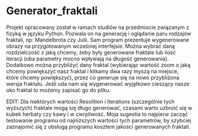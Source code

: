 # Generator_fraktali
Projekt opracowany został w ramach studiów na przedmiocie związanym z fizyką w języku Python. Pozwala on na generację i oglądanie paru rodzajów fraktali, np: Mandelbrota czy Julii. Sam program prezentuje wygenerowane obrazy na przygotowanym wcześniej interfejsie. Można wybrać daną rozdzielczość z jaką chcemy, żeby były generowane fraktale lub ilość iteracji (oba parametry mocno wpływają na długość generowania). Dodatkowo można przybliżyć dany fraktal (wybierając wartość zoom o jaką chcemy powiększyć nasz fraktal i klikamy dwa razy myszą na miejsce, które chcemy powiększyć), przez co generuje się na nowo przybliżona wersja fraktalu. Jeśli uda nam się wygenerować wyjątkowo cieszący nasze oko fraktal to możemy zapisać go do pliku.

EDIT: Dla niektórych wartości Resolition i Iterations (szczególnie tych wyższych) fraktale mogą się długo generować, czasami warto uzbroić się w kubek herbaty czy kawy i w cierpliwość. Moja sugestia to najpierw zacząć testowanie programu od najniższych wartości tych parametrów, by szybciej zaznajomić się z obsługą programu kosztem jakości generowanych fraktali.
